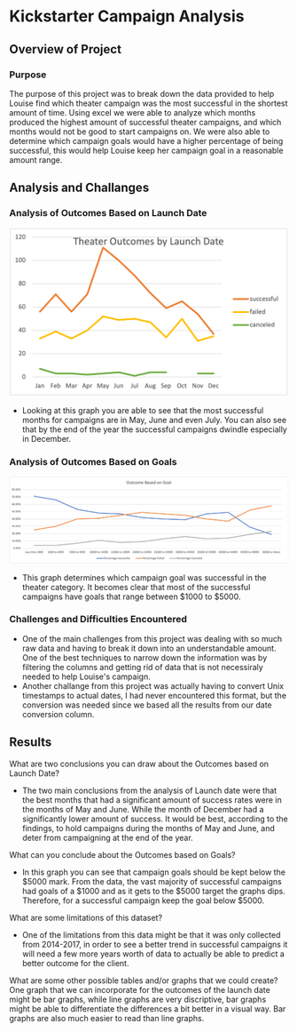 # Kickstarter Campaign Analysis
## Overview of Project
### Purpose
The purpose of this project was to break down the data provided to help Louise find which theater campaign was the most successful in the shortest amount of time. Using excel we were able to analyze which months produced the highest amount of successful theater campaigns, and which months would not be good to start campaigns on. We were also able to determine which campaign goals would have a higher percentage of being successful, this would help Louise keep her campaign goal in a reasonable amount range. 
## Analysis and Challanges
### Analysis of Outcomes Based on Launch Date
![Analysis_of_Outcomes_VS_Launch](Theater_Outcomes_VS_Launch.png)
* Looking at this graph you are able to see that the most successful months for campaigns are in May, June and even July. You can also see that by the end of the year the successful campaigns dwindle especially in December.
### Analysis of Outcomes Based on Goals
![Outcome_Based_On_Goals](Outcome_Based_On_Goals.png)
* This graph determines which campaign goal was successful in the theater category. It becomes clear that most of the successful campaigns have goals that range between $1000 to $5000.  
### Challenges and Difficulties Encountered
* One of the main challenges from this project was dealing with so much raw data and having to break it down into an understandable amount. One of the best techniques to narrow down the information was by filtering the columns and getting rid of data that is not necessiraly needed to help Louise's campaign. 
* Another challange from this project was actually having to convert Unix timestamps to actual dates, I had never encountered this format, but the conversion was needed since we based all the results from our date conversion column. 
## Results
What are two conclusions you can draw about the Outcomes based on Launch Date?
* The two main conclusions from the analysis of Launch date were that the best months that had a significant amount of success rates were in the months of May and June. While the month of December had a significantly lower amount of success. It would be best, according to the findings, to hold campaigns during the months of May and June, and deter from campaigning at the end of the year. 


What can you conclude about the Outcomes based on Goals?
* In this graph you can see that campaign goals should be kept below the $5000 mark. From the data, the vast majority of successful campaigns had goals of a $1000 and as it gets to the $5000 target the graphs dips. Therefore, for a successful campaign keep the goal below $5000.


What are some limitations of this dataset?
* One of the limitations from this data might be that it was only collected from 2014-2017, in order to see a better trend in successful campaigns it will need a few more years worth of data to actually be able to predict a better outcome for the client.

What are some other possible tables and/or graphs that we could create?
One graph that we can incorporate for the outcomes of the launch date might be bar graphs, while line graphs are very discriptive, bar graphs might be able to differentiate the differences a bit better in a visual way. Bar graphs are also much easier to read than line graphs. 
